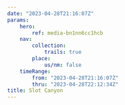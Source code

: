 ```yaml
---
date: "2023-04-28T21:16:07Z"
params:
    hero:
        ref: media-bn1nn6cc1hcb
    nav:
        collection:
            trails: true
        place:
            us/nm: false
    timeRange:
        from: "2023-04-28T21:16:07Z"
        thru: "2023-04-28T22:12:34Z"
title: Slot Canyon
---
```

